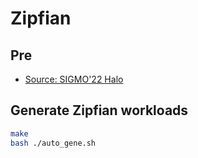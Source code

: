 # Zipfian



## Pre

- [Source: SIGMO'22 Halo](https://github.com/HNUSystemsLab/Halo/tree/main/PiBench)

## Generate Zipfian workloads

```bash
make
bash ./auto_gene.sh
```